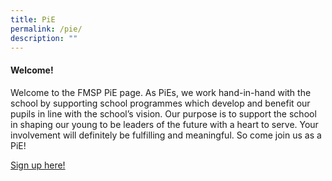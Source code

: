 ```yaml
---
title: PiE
permalink: /pie/
description: ""
---
```

<h4><strong>Welcome!</strong></h4>
<p>Welcome to the FMSP PiE page. As PiEs, we work hand-in-hand with the school by supporting school programmes which develop and benefit our pupils in line with the school’s vision. Our purpose is to support the school in shaping our young to be leaders of the future with a heart to serve. Your involvement will definitely be fulfilling and meaningful. So come join us as a PiE!</p>
<p><a href="https://docs.google.com/forms/d/1fpPwMW9_aWH9Iu_Sg9EOiTe4G-kvdJhbau0VBiwqO8w/viewform?edit_requested=true">Sign up here!</a></p>